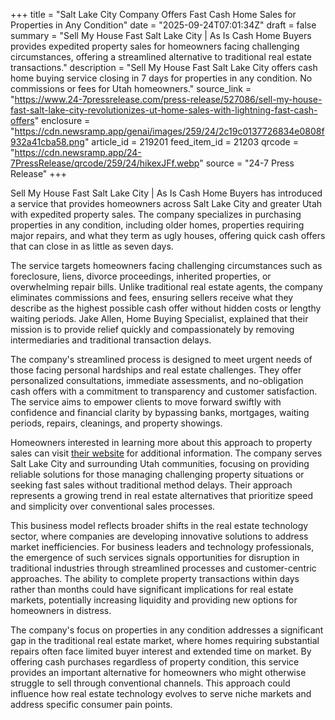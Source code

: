 +++
title = "Salt Lake City Company Offers Fast Cash Home Sales for Properties in Any Condition"
date = "2025-09-24T07:01:34Z"
draft = false
summary = "Sell My House Fast Salt Lake City | As Is Cash Home Buyers provides expedited property sales for homeowners facing challenging circumstances, offering a streamlined alternative to traditional real estate transactions."
description = "Sell My House Fast Salt Lake City offers cash home buying service closing in 7 days for properties in any condition. No commissions or fees for Utah homeowners."
source_link = "https://www.24-7pressrelease.com/press-release/527086/sell-my-house-fast-salt-lake-city-revolutionizes-ut-home-sales-with-lightning-fast-cash-offers"
enclosure = "https://cdn.newsramp.app/genai/images/259/24/2c19c0137726834e0808f932a41cba58.png"
article_id = 219201
feed_item_id = 21203
qrcode = "https://cdn.newsramp.app/24-7PressRelease/qrcode/259/24/hikexJFf.webp"
source = "24-7 Press Release"
+++

<p>Sell My House Fast Salt Lake City | As Is Cash Home Buyers has introduced a service that provides homeowners across Salt Lake City and greater Utah with expedited property sales. The company specializes in purchasing properties in any condition, including older homes, properties requiring major repairs, and what they term as ugly houses, offering quick cash offers that can close in as little as seven days.</p><p>The service targets homeowners facing challenging circumstances such as foreclosure, liens, divorce proceedings, inherited properties, or overwhelming repair bills. Unlike traditional real estate agents, the company eliminates commissions and fees, ensuring sellers receive what they describe as the highest possible cash offer without hidden costs or lengthy waiting periods. Jake Allen, Home Buying Specialist, explained that their mission is to provide relief quickly and compassionately by removing intermediaries and traditional transaction delays.</p><p>The company's streamlined process is designed to meet urgent needs of those facing personal hardships and real estate challenges. They offer personalized consultations, immediate assessments, and no-obligation cash offers with a commitment to transparency and customer satisfaction. The service aims to empower clients to move forward swiftly with confidence and financial clarity by bypassing banks, mortgages, waiting periods, repairs, cleanings, and property showings.</p><p>Homeowners interested in learning more about this approach to property sales can visit <a href="https://www.sellmyhousefastsaltlakecity.com" rel="nofollow" target="_blank">their website</a> for additional information. The company serves Salt Lake City and surrounding Utah communities, focusing on providing reliable solutions for those managing challenging property situations or seeking fast sales without traditional method delays. Their approach represents a growing trend in real estate alternatives that prioritize speed and simplicity over conventional sales processes.</p><p>This business model reflects broader shifts in the real estate technology sector, where companies are developing innovative solutions to address market inefficiencies. For business leaders and technology professionals, the emergence of such services signals opportunities for disruption in traditional industries through streamlined processes and customer-centric approaches. The ability to complete property transactions within days rather than months could have significant implications for real estate markets, potentially increasing liquidity and providing new options for homeowners in distress.</p><p>The company's focus on properties in any condition addresses a significant gap in the traditional real estate market, where homes requiring substantial repairs often face limited buyer interest and extended time on market. By offering cash purchases regardless of property condition, this service provides an important alternative for homeowners who might otherwise struggle to sell through conventional channels. This approach could influence how real estate technology evolves to serve niche markets and address specific consumer pain points.</p>